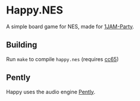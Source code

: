 # Happy.NES

A simple board game for NES, made for [1JAM-Party](https://itch.io/jam/1jam-party).

## Building

Run `make` to compile `happy.nes` (requires [cc65](https://github.com/cc65/cc65/))

## Pently

Happy uses the audio engine [Pently](https://github.com/pinobatch/pently).

